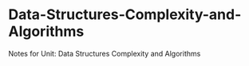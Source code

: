 # Data-Structures-Complexity-and-Algorithms
Notes for Unit: Data Structures Complexity and Algorithms
